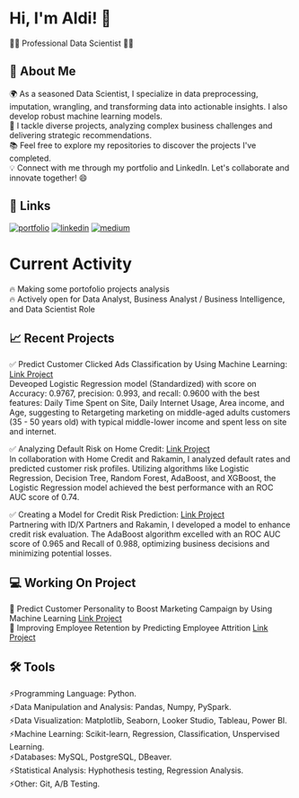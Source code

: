 
# Hi, I'm Aldi! 👋
👩‍💻 Professional Data Scientist 👩‍💻

## 🚀 About Me
🌍 As a seasoned Data Scientist, I specialize in data preprocessing, imputation, wrangling, and transforming data into actionable insights. I also develop robust machine learning models.<br>
🎨 I tackle diverse projects, analyzing complex business challenges and delivering strategic recommendations.<br>
📚 Feel free to explore my repositories to discover the projects I've completed.<br>
💡 Connect with me through my portfolio and LinkedIn. Let's collaborate and innovate together! 😄

## 🔗 Links
[![portfolio](https://img.shields.io/badge/my_portfolio-000?style=for-the-badge&logo=ko-fi&logoColor=white)](https://github.com/Aldivibriani?tab=repositories)
[![linkedin](https://img.shields.io/badge/linkedin-0A66C2?style=for-the-badge&logo=linkedin&logoColor=white)](https://www.linkedin.com/in/aldi-vibriani/)
[![medium](https://img.shields.io/badge/Medium-12100E?style=for-the-badge&logo=medium&logoColor=white)](https://medium.com/@aldivibriani)

# Current Activity
🔥 Making some portofolio projects analysis<br>
🔥 Actively open for Data Analyst, Business Analyst / Business Intelligence, and Data Scientist Role

## 📈 Recent Projects
✅ Predict Customer Clicked Ads Classification by Using Machine Learning: [Link Project](https://github.com/Aldivibriani/Predict-Customer-Clicked-Ads-Classification-by-Using-Machine-Learning/tree/main) <br> 
Deveoped Logistic Regression model (Standardized) with score on Accuracy: 0.9767, precision: 0.993, and recall: 0.9600 with the best features: Daily Time Spent on Site, Daily Internet Usage, Area income, and Age, suggesting to Retargeting marketing on middle-aged adults customers (35 - 50 years old) with typical middle-lower income and spent less on site and internet.

✅ Analyzing Default Risk on Home Credit: [Link Project](https://github.com/Aldivibriani/Home-Credit-Scorecard-Model---Project-Based-Intern-Home-Credit-x-Rakamin) <br>
In collaboration with Home Credit and Rakamin, I analyzed default rates and predicted customer risk profiles. Utilizing algorithms like Logistic Regression, Decision Tree, Random Forest, AdaBoost, and XGBoost, the Logistic Regression model achieved the best performance with an ROC AUC score of 0.74.

✅ Creating a Model for Credit Risk Prediction: [Link Project](https://github.com/Aldivibriani/Credit-Risk-Model-Prediction-Project-Based-Intern-ID-X-Partners-x-Rakamin) <br>
Partnering with ID/X Partners and Rakamin, I developed a model to enhance credit risk evaluation. The AdaBoost algorithm excelled with an ROC AUC score of 0.965 and Recall of 0.988, optimizing business decisions and minimizing potential losses.

## 💻 Working On Project
📜 Predict Customer Personality to Boost Marketing Campaign by Using Machine Learning [Link Project](https://github.com/Aldivibriani/Predict-Customer-Personality-to-Boost-Marketing-Campaign-by-Using-Machine-Learning) <br>
📜 Improving Employee Retention by Predicting Employee Attrition [Link Project](https://github.com/Aldivibriani/Improving-Employee-Retention-by-Predicting-Employee-Attrition)

## 🛠 Tools
⚡️Programming Language: Python. <br>
⚡️Data Manipulation and Analysis: Pandas, Numpy, PySpark.<br>
⚡️Data Visualization: Matplotlib, Seaborn, Looker Studio, Tableau, Power BI.<br>
⚡️Machine Learning: Scikit-learn, Regression, Classification, Unspervised Learning.<br>
⚡️Databases: MySQL, PostgreSQL, DBeaver.<br>
⚡️Statistical Analysis: Hyphothesis testing, Regression Analysis.<br>
⚡️Other: Git, A/B Testing.<br>

